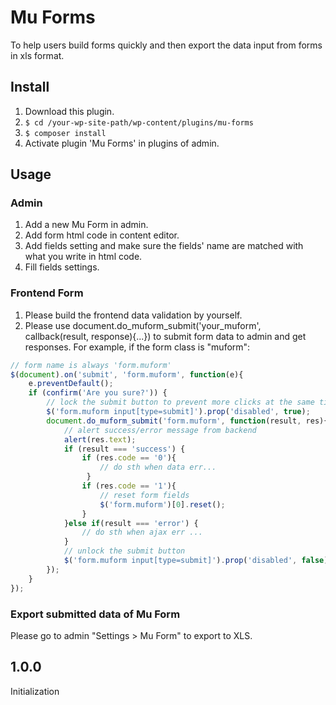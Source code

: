 # Mu Forms
To help users build forms quickly and then export the data input from forms in xls format.

## Install
1. Download this plugin.
2. `$ cd /your-wp-site-path/wp-content/plugins/mu-forms`
3. `$ composer install`
4. Activate plugin 'Mu Forms' in plugins of admin.

## Usage

### Admin

1. Add a new Mu Form in admin.
2. Add form html code in content editor.
3. Add fields setting and make sure the fields' name are matched with what you write in html code.
4. Fill fields settings.

### Frontend Form
1. Please build the frontend data validation by yourself.
2. Please use document.do_muform_submit('your_muform', callback(result, response){...}) to submit form data to admin and get responses. For example, if the form class is "muform":

```javascript
// form name is always 'form.muform'
$(document).on('submit', 'form.muform', function(e){
    e.preventDefault();
    if (confirm('Are you sure?')) {
        // lock the submit button to prevent more clicks at the same time
        $('form.muform input[type=submit]').prop('disabled', true);
        document.do_muform_submit('form.muform', function(result, res){
            // alert success/error message from backend
            alert(res.text);
            if (result === 'success') {
                if (res.code == '0'){
                    // do sth when data err...
                 }
                if (res.code == '1'){
                    // reset form fields
                    $('form.muform')[0].reset();
                }
            }else if(result === 'error') {
                // do sth when ajax err ...
            }
            // unlock the submit button
            $('form.muform input[type=submit]').prop('disabled', false);
        });
    }
});
```

### Export submitted data of Mu Form
Please go to admin "Settings > Mu Form" to export to XLS.

## 1.0.0
Initialization

